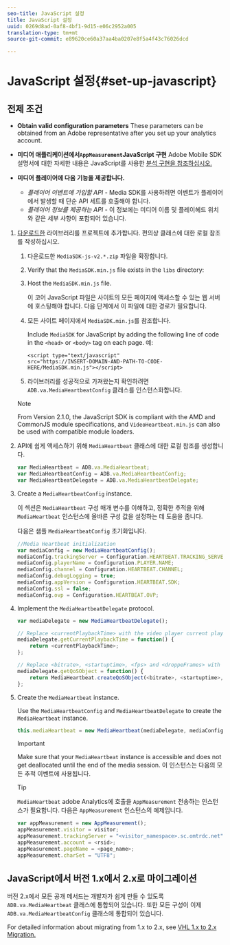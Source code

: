 ```yaml
---
seo-title: JavaScript 설정
title: JavaScript 설정
uuid: 0269d8ad-0af8-4bf1-9d15-e06c2952a005
translation-type: tm+mt
source-git-commit: e89620ce60a37aa4ba0207e8f5a4f43c76026dcd

---
```



# JavaScript 설정{#set-up-javascript}

## 전제 조건

* **Obtain valid configuration parameters**
These parameters can be obtained from an Adobe representative after you set up your analytics account.
* **미디어 애플리케이션에서`AppMeasurement`JavaScript 구현** Adobe Mobile SDK 설명서에 대한 자세한 내용은 JavaScript를 사용한 [분석 구현을 참조하십시오.](https://marketing.adobe.com/resources/help/en_US/sc/implement/js_implementation.html)

* **미디어 플레이어에 다음 기능을 제공합니다.**

   * *플레이어 이벤트에 가입할 API* - Media SDK를 사용하려면 이벤트가 플레이어에서 발생할 때 단순 API 세트를 호출해야 합니다.
   * *플레이어 정보를 제공하는 API* - 이 정보에는 미디어 이름 및 플레이헤드 위치와 같은 세부 사항이 포함되어 있습니다.

1. [다운로드한](/help/sdk-implement/download-sdks.md#section_551A10AD7880426BB29AE52482BB4211) 라이브러리를 프로젝트에 추가합니다. 편의상 클래스에 대한 로컬 참조를 작성하십시오.

   1. 다운로드한 `MediaSDK-js-v2.*.zip` 파일을 확장합니다.
   1. Verify that the `MediaSDK.min.js` file exists in the `libs` directory:

   1. Host the `MediaSDK.min.js` file.

      이 코어 JavaScript 파일은 사이트의 모든 페이지에 액세스할 수 있는 웹 서버에 호스팅해야 합니다. 다음 단계에서 이 파일에 대한 경로가 필요합니다.

   1. 모든 사이트 페이지에서 `MediaSDK.min.js`를 참조합니다.

      Include `MediaSDK` for JavaScript by adding the following line of code in the `<head>` or `<body>` tag on each page. 예:

      ```
      <script type="text/javascript" 
      src="https://INSERT-DOMAIN-AND-PATH-TO-CODE-HERE/MediaSDK.min.js"></script>
      ```

   1.  라이브러리를 성공적으로 가져왔는지 확인하려면 `ADB.va.MediaHeartbeatConfig` 클래스를 인스턴스화합니다.

      >[!NOTE]
      >
      >From Version 2.1.0, the JavaScript SDK is compliant with the AMD and CommonJS module specifications, and `VideoHeartbeat.min.js` can also be used with compatible module loaders.

1. API에 쉽게 액세스하기 위해 `MediaHeartbeat` 클래스에 대한 로컬 참조를 생성합니다.

   ```js
   var MediaHeartbeat = ADB.va.MediaHeartbeat; 
   var MediaHeartbeatConfig = ADB.va.MediaHeartbeatConfig; 
   var MediaHeartbeatDelegate = ADB.va.MediaHeartbeatDelegate; 
   ```

1. Create a `MediaHeartbeatConfig` instance.

   이 섹션은 `MediaHeartbeat` 구성 매개 변수를 이해하고, 정확한 추적을 위해 `MediaHeartbeat` 인스턴스에 올바른 구성 값을 설정하는 데 도움을 줍니다.

   다음은 샘플 `MediaHeartbeatConfig` 초기화입니다.

   ```js
   //Media Heartbeat initialization 
   var mediaConfig = new MediaHeartbeatConfig(); 
   mediaConfig.trackingServer = Configuration.HEARTBEAT.TRACKING_SERVER; 
   mediaConfig.playerName = Configuration.PLAYER.NAME; 
   mediaConfig.channel = Configuration.HEARTBEAT.CHANNEL; 
   mediaConfig.debugLogging = true; 
   mediaConfig.appVersion = Configuration.HEARTBEAT.SDK; 
   mediaConfig.ssl = false; 
   mediaConfig.ovp = Configuration.HEARTBEAT.OVP; 
   ```

1. Implement the `MediaHeartbeatDelegate` protocol.

   ```js
   var mediaDelegate = new MediaHeartbeatDelegate(); 
   
   // Replace <currentPlaybackTime> with the video player current playback time 
   mediaDelegate.getCurrentPlaybackTime = function() { 
       return <currentPlaybackTime>; 
   }; 
   
   // Replace <bitrate>, <startuptime>, <fps> and <droppeFrames> with the current playback QoS values.  
   mediaDelegate.getQoSObject = function() { 
       return MediaHeartbeat.createQoSObject(<bitrate>, <startuptime>, <fps>, <droppedFrames>); 
   };
   ```

1. Create the `MediaHeartbeat` instance.

   Use the `MediaHeartbeatConfig` and `MediaHeartbeatDelegate` to create the `MediaHeartbeat` instance.

   ```js
   this.mediaHeartbeat = new MediaHeartbeat(mediaDelegate, mediaConfig, appMeasurement);
   ```

   >[!IMPORTANT]
   >
   >Make sure that your `MediaHeartbeat` instance is accessible and does not get deallocated until the end of the media session. 이 인스턴스는 다음의 모든 추적 이벤트에 사용됩니다.

   >[!TIP]
   >
   >`MediaHeartbeat` adobe Analytics에 호출을 `AppMeasurement` 전송하는 인스턴스가 필요합니다. 다음은 `AppMeasurement` 인스턴스의 예제입니다.

   ```js
   var appMeasurement = new AppMeasurement(); 
   appMeasurement.visitor = visitor; 
   appMeasurement.trackingServer = "<visitor_namespace>.sc.omtrdc.net"; 
   appMeasurement.account = <rsid>; 
   appMeasurement.pageName = <page_name>; 
   appMeasurement.charSet = "UTF­8";
   ```

## JavaScript에서 버전 1.x에서 2.x로 마이그레이션

버전 2.x에서 모든 공개 메서드는 개발자가 쉽게 만들 수 있도록 `ADB.va.MediaHeartbeat` 클래스에 통합되어 있습니다. 또한 모든 구성이 이제 `ADB.va.MediaHeartbeatConfig` 클래스에 통합되어 있습니다.

For detailed information about migrating from 1.x to 2.x, see [VHL 1.x to 2.x Migration.](/help/sdk-implement/va-1x-to-2x/mig-1x-2x-overview.md)
